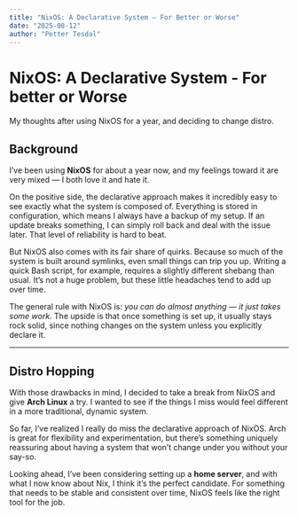 ```yaml
---
title: "NixOS: A Declarative System — For Better or Worse"
date: "2025-08-12"
author: "Petter Tesdal"
---
```


# NixOS: A Declarative System - For better or Worse
My thoughts after using NixOS for a year, and deciding to change distro.
<!--more-->

## Background
I’ve been using **NixOS** for about a year now, and my feelings toward it are very mixed — I both love it and hate it.  

On the positive side, the declarative approach makes it incredibly easy to see exactly what the system is composed of. Everything is stored in configuration, which means I always have a backup of my setup. If an update breaks something, I can simply roll back and deal with the issue later. That level of reliability is hard to beat.  

But NixOS also comes with its fair share of quirks. Because so much of the system is built around symlinks, even small things can trip you up. Writing a quick Bash script, for example, requires a slightly different shebang than usual. It’s not a huge problem, but these little headaches tend to add up over time.  

The general rule with NixOS is: *you can do almost anything — it just takes some work.* The upside is that once something is set up, it usually stays rock solid, since nothing changes on the system unless you explicitly declare it.

---

## Distro Hopping
With those drawbacks in mind, I decided to take a break from NixOS and give **Arch Linux** a try. I wanted to see if the things I miss would feel different in a more traditional, dynamic system.  

So far, I’ve realized I really do miss the declarative approach of NixOS. Arch is great for flexibility and experimentation, but there’s something uniquely reassuring about having a system that won’t change under you without your say-so.  

Looking ahead, I’ve been considering setting up a **home server**, and with what I now know about Nix, I think it’s the perfect candidate. For something that needs to be stable and consistent over time, NixOS feels like the right tool for the job.

